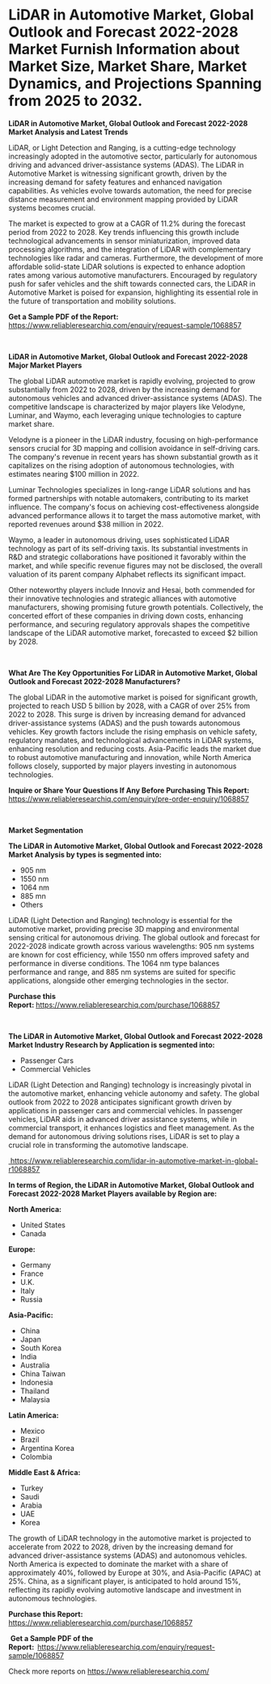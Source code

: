 <p><h1>LiDAR in Automotive Market, Global Outlook and Forecast 2022-2028 Market Furnish Information about Market Size, Market Share, Market Dynamics, and Projections Spanning from 2025 to 2032.</h1></p><p><strong>LiDAR in Automotive Market, Global Outlook and Forecast 2022-2028 Market Analysis and Latest Trends</strong></p>
<p><p>LiDAR, or Light Detection and Ranging, is a cutting-edge technology increasingly adopted in the automotive sector, particularly for autonomous driving and advanced driver-assistance systems (ADAS). The LiDAR in Automotive Market is witnessing significant growth, driven by the increasing demand for safety features and enhanced navigation capabilities. As vehicles evolve towards automation, the need for precise distance measurement and environment mapping provided by LiDAR systems becomes crucial. </p><p>The market is expected to grow at a CAGR of 11.2% during the forecast period from 2022 to 2028. Key trends influencing this growth include technological advancements in sensor miniaturization, improved data processing algorithms, and the integration of LiDAR with complementary technologies like radar and cameras. Furthermore, the development of more affordable solid-state LiDAR solutions is expected to enhance adoption rates among various automotive manufacturers. Encouraged by regulatory push for safer vehicles and the shift towards connected cars, the LiDAR in Automotive Market is poised for expansion, highlighting its essential role in the future of transportation and mobility solutions.</p></p>
<p><strong>Get a Sample PDF of the Report:&nbsp;</strong> <a href="https://www.reliableresearchiq.com/enquiry/request-sample/1068857?utm_campaign=3547&utm_medium=2&utm_source=Github&utm_content=ia&utm_term=21032025&utm_id=lidar-in-automotive-market-global-outlook-and-forecast-2022-2028">https://www.reliableresearchiq.com/enquiry/request-sample/1068857</a></p>
<p>&nbsp;</p>
<p><strong>LiDAR in Automotive Market, Global Outlook and Forecast 2022-2028 Major Market Players</strong></p>
<p><p>The global LiDAR automotive market is rapidly evolving, projected to grow substantially from 2022 to 2028, driven by the increasing demand for autonomous vehicles and advanced driver-assistance systems (ADAS). The competitive landscape is characterized by major players like Velodyne, Luminar, and Waymo, each leveraging unique technologies to capture market share.</p><p>Velodyne is a pioneer in the LiDAR industry, focusing on high-performance sensors crucial for 3D mapping and collision avoidance in self-driving cars. The company's revenue in recent years has shown substantial growth as it capitalizes on the rising adoption of autonomous technologies, with estimates nearing $100 million in 2022.</p><p>Luminar Technologies specializes in long-range LiDAR solutions and has formed partnerships with notable automakers, contributing to its market influence. The company's focus on achieving cost-effectiveness alongside advanced performance allows it to target the mass automotive market, with reported revenues around $38 million in 2022.</p><p>Waymo, a leader in autonomous driving, uses sophisticated LiDAR technology as part of its self-driving taxis. Its substantial investments in R&D and strategic collaborations have positioned it favorably within the market, and while specific revenue figures may not be disclosed, the overall valuation of its parent company Alphabet reflects its significant impact.</p><p>Other noteworthy players include Innoviz and Hesai, both commended for their innovative technologies and strategic alliances with automotive manufacturers, showing promising future growth potentials. Collectively, the concerted effort of these companies in driving down costs, enhancing performance, and securing regulatory approvals shapes the competitive landscape of the LiDAR automotive market, forecasted to exceed $2 billion by 2028.</p></p>
<p>&nbsp;</p>
<p><strong>What Are The Key Opportunities For LiDAR in Automotive Market, Global Outlook and Forecast 2022-2028 Manufacturers?</strong></p>
<p><p>The global LiDAR in the automotive market is poised for significant growth, projected to reach USD 5 billion by 2028, with a CAGR of over 25% from 2022 to 2028. This surge is driven by increasing demand for advanced driver-assistance systems (ADAS) and the push towards autonomous vehicles. Key growth factors include the rising emphasis on vehicle safety, regulatory mandates, and technological advancements in LiDAR systems, enhancing resolution and reducing costs. Asia-Pacific leads the market due to robust automotive manufacturing and innovation, while North America follows closely, supported by major players investing in autonomous technologies.</p></p>
<p><strong>Inquire or Share Your Questions If Any Before Purchasing This Report:</strong> <a href="https://www.reliableresearchiq.com/enquiry/pre-order-enquiry/1068857?utm_campaign=3547&utm_medium=2&utm_source=Github&utm_content=ia&utm_term=21032025&utm_id=lidar-in-automotive-market-global-outlook-and-forecast-2022-2028">https://www.reliableresearchiq.com/enquiry/pre-order-enquiry/1068857</a></p>
<p>&nbsp;</p>
<p><strong>Market Segmentation</strong></p>
<p><strong>The LiDAR in Automotive Market, Global Outlook and Forecast 2022-2028 Market Analysis by types is segmented into:</strong></p>
<p><ul><li>905 nm</li><li>1550 nm</li><li>1064 nm</li><li>885 mn</li><li>Others</li></ul></p>
<p><p>LiDAR (Light Detection and Ranging) technology is essential for the automotive market, providing precise 3D mapping and environmental sensing critical for autonomous driving. The global outlook and forecast for 2022-2028 indicate growth across various wavelengths: 905 nm systems are known for cost efficiency, while 1550 nm offers improved safety and performance in diverse conditions. The 1064 nm type balances performance and range, and 885 nm systems are suited for specific applications, alongside other emerging technologies in the sector.</p></p>
<p><strong>Purchase this Report:&nbsp;</strong><a href="https://www.reliableresearchiq.com/purchase/1068857?utm_campaign=3547&utm_medium=2&utm_source=Github&utm_content=ia&utm_term=21032025&utm_id=lidar-in-automotive-market-global-outlook-and-forecast-2022-2028">https://www.reliableresearchiq.com/purchase/1068857</a></p>
<p>&nbsp;</p>
<p><strong>The LiDAR in Automotive Market, Global Outlook and Forecast 2022-2028 Market Industry Research by Application is segmented into:</strong></p>
<p><ul><li>Passenger Cars</li><li>Commercial Vehicles</li></ul></p>
<p><p>LiDAR (Light Detection and Ranging) technology is increasingly pivotal in the automotive market, enhancing vehicle autonomy and safety. The global outlook from 2022 to 2028 anticipates significant growth driven by applications in passenger cars and commercial vehicles. In passenger vehicles, LiDAR aids in advanced driver assistance systems, while in commercial transport, it enhances logistics and fleet management. As the demand for autonomous driving solutions rises, LiDAR is set to play a crucial role in transforming the automotive landscape.</p></p>
<p><a href="https://www.reliableresearchiq.com/lidar-in-automotive-market-in-global-r1068857?utm_campaign=3547&utm_medium=2&utm_source=Github&utm_content=ia&utm_term=21032025&utm_id=lidar-in-automotive-market-global-outlook-and-forecast-2022-2028">&nbsp;https://www.reliableresearchiq.com/lidar-in-automotive-market-in-global-r1068857</a></p>
<p><strong>In terms of Region, the LiDAR in Automotive Market, Global Outlook and Forecast 2022-2028 Market Players available by Region are:</strong></p>
<p>
    <p> <strong> North America: </strong>
        <ul>
            <li>United States</li>
            <li>Canada</li>
        </ul>
        </p> 
    <p> <strong> Europe: </strong>
        <ul>
            <li>Germany</li>
            <li>France</li>
            <li>U.K.</li>
            <li>Italy</li>
            <li>Russia</li>
        </ul>
        </p> 
    <p> <strong> Asia-Pacific: </strong>
        <ul>
            <li>China</li>
            <li>Japan</li>
            <li>South Korea</li>
            <li>India</li>
            <li>Australia</li>
            <li>China Taiwan</li>
            <li>Indonesia</li>
            <li>Thailand</li>
            <li>Malaysia</li>
        </ul>
        </p> 
    <p> <strong> Latin America: </strong>
        <ul>
            <li>Mexico</li>
            <li>Brazil</li>
            <li>Argentina Korea</li>
            <li>Colombia</li>
        </ul>
        </p> 
    <p> <strong> Middle East & Africa: </strong>
        <ul>
            <li>Turkey</li>
            <li>Saudi</li>
            <li>Arabia</li>
            <li>UAE</li>
            <li>Korea</li>
        </ul>
    </p>
    </p>
<p><p>The growth of LiDAR technology in the automotive market is projected to accelerate from 2022 to 2028, driven by the increasing demand for advanced driver-assistance systems (ADAS) and autonomous vehicles. North America is expected to dominate the market with a share of approximately 40%, followed by Europe at 30%, and Asia-Pacific (APAC) at 25%. China, as a significant player, is anticipated to hold around 15%, reflecting its rapidly evolving automotive landscape and investment in autonomous technologies.</p></p>
<p><strong>Purchase this Report: </strong><a href="https://www.reliableresearchiq.com/purchase/1068857?utm_campaign=3547&utm_medium=2&utm_source=Github&utm_content=ia&utm_term=21032025&utm_id=lidar-in-automotive-market-global-outlook-and-forecast-2022-2028">https://www.reliableresearchiq.com/purchase/1068857</a></p>
<p>&nbsp;<strong>Get a Sample PDF of the Report:&nbsp;&nbsp;</strong><a href="https://www.reliableresearchiq.com/enquiry/request-sample/1068857?utm_campaign=3547&utm_medium=2&utm_source=Github&utm_content=ia&utm_term=21032025&utm_id=lidar-in-automotive-market-global-outlook-and-forecast-2022-2028">https://www.reliableresearchiq.com/enquiry/request-sample/1068857</a></p>
<p><strong></strong></p>
<p>Check more reports on <a href="https://www.reliableresearchiq.com/?utm_campaign=3547&utm_medium=2&utm_source=Github&utm_content=ia&utm_term=21032025&utm_id=lidar-in-automotive-market-global-outlook-and-forecast-2022-2028">https://www.reliableresearchiq.com/</a></p>